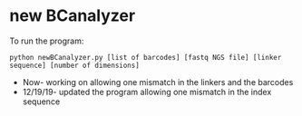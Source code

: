 # new BCanalyzer
To run the program:
```
python newBCanalyzer.py [list of barcodes] [fastq NGS file] [linker sequence] [number of dimensions]
```
- Now- working on allowing one mismatch in the linkers and the barcodes
- 12/19/19- updated the program allowing one mismatch in the index sequence
